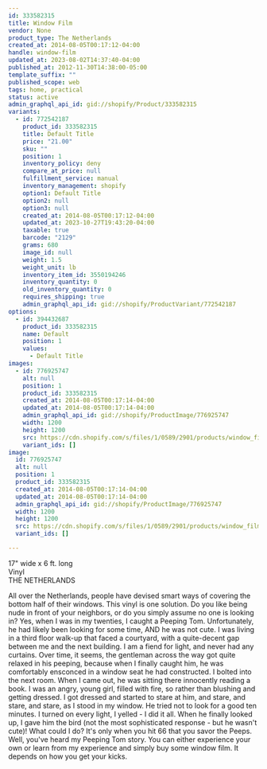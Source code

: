 ```yaml
---
id: 333582315
title: Window Film
vendor: None
product_type: The Netherlands
created_at: 2014-08-05T00:17:12-04:00
handle: window-film
updated_at: 2023-08-02T14:37:40-04:00
published_at: 2012-11-30T14:38:00-05:00
template_suffix: ""
published_scope: web
tags: home, practical
status: active
admin_graphql_api_id: gid://shopify/Product/333582315
variants:
  - id: 772542187
    product_id: 333582315
    title: Default Title
    price: "21.00"
    sku: ""
    position: 1
    inventory_policy: deny
    compare_at_price: null
    fulfillment_service: manual
    inventory_management: shopify
    option1: Default Title
    option2: null
    option3: null
    created_at: 2014-08-05T00:17:12-04:00
    updated_at: 2023-10-27T19:43:20-04:00
    taxable: true
    barcode: "2129"
    grams: 680
    image_id: null
    weight: 1.5
    weight_unit: lb
    inventory_item_id: 3550194246
    inventory_quantity: 0
    old_inventory_quantity: 0
    requires_shipping: true
    admin_graphql_api_id: gid://shopify/ProductVariant/772542187
options:
  - id: 394432687
    product_id: 333582315
    name: Default
    position: 1
    values:
      - Default Title
images:
  - id: 776925747
    alt: null
    position: 1
    product_id: 333582315
    created_at: 2014-08-05T00:17:14-04:00
    updated_at: 2014-08-05T00:17:14-04:00
    admin_graphql_api_id: gid://shopify/ProductImage/776925747
    width: 1200
    height: 1200
    src: https://cdn.shopify.com/s/files/1/0589/2901/products/window_film.jpeg?v=1407212234
    variant_ids: []
image:
  id: 776925747
  alt: null
  position: 1
  product_id: 333582315
  created_at: 2014-08-05T00:17:14-04:00
  updated_at: 2014-08-05T00:17:14-04:00
  admin_graphql_api_id: gid://shopify/ProductImage/776925747
  width: 1200
  height: 1200
  src: https://cdn.shopify.com/s/files/1/0589/2901/products/window_film.jpeg?v=1407212234
  variant_ids: []

---
```


17" wide x 6 ft. long  
Vinyl  
THE NETHERLANDS

All over the Netherlands, people have devised smart ways of covering the bottom half of their windows. This vinyl is one solution. Do you like being nude in front of your neighbors, or do you simply assume no one is looking in? Yes, when I was in my twenties, I caught a Peeping Tom. Unfortunately, he had likely been looking for some time, AND he was not cute. I was living in a third floor walk-up that faced a courtyard, with a quite-decent gap between me and the next building. I am a fiend for light, and never had any curtains. Over time, it seems, the gentleman across the way got quite relaxed in his peeping, because when I finally caught him, he was comfortably ensconced in a window seat he had constructed. I bolted into the next room. When I came out, he was sitting there innocently reading a book. I was an angry, young girl, filled with fire, so rather than blushing and getting dressed. I got dressed and started to stare at him, and stare, and stare, and stare, as I stood in my window. He tried not to look for a good ten minutes. I turned on every light, I yelled - I did it all. When he finally looked up, I gave him the bird (not the most sophisticated response - but he wasn't cute)! What could I do? It's only when you hit 66 that you savor the Peeps. Well, you've heard my Peeping Tom story. You can either experience your own or learn from my experience and simply buy some window film. It depends on how you get your kicks.